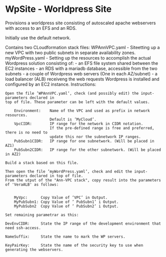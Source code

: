 # WpSite - Worldpress Site
Provisions a worldpress site consisting of autoscaled apache webservers with access to an EFS and an RDS.

Initially use the default network.

Contains two CLoudformation stack files:
WPAnnVPC.yaml       - Siteetting up a new VPC with two public subnets in separate availability zones.
myWordPress.yaml    - Setting up the resources to accomplish the actual Wordpress solution consisting of:
                      - an EFS file system shared between the EC2 instances
                      - an RDS with a mariadb database, accessible from the two subnets
                      - a couple of Wordpress web servers (One in each AZ/subnet)
                      - a load balancer (ALB) receiveng the web requests
                      Wordpress is installed and configured by an EC2 instance.
Instructions:

    Open the file ’WPAnnVPC.yaml’, check (and possibly edit) the input-parameters declared in
    top of file. These parameter can be left with the default values.
    
        Environment:    Name of the VPC and used as prefix in network resources.
                        Default is ’MyCloud’.
        VpcCIDR:        IP range for the network in CIDR notation. 
                        If the pre-defined range is free and preferred, there is no need to 
                        update this nor the subnetwork IP ranges.
        PubSubn1CIDR:   IP range for one subnetwork. (Will be placed in AZ1)
        PubSubn2CIDR:   IP range for the other subnetwork. (Will be placed in AZ2)
 
    Build a stack based on this file.
    
    Then open the file ’myWordPress.yaml’, check and edit the input-parameters declared in top of file.
    From the utput of the "Ann-VPC stack", copy result into the parameters of 'VeraALB' as follows:
      

        MyVpc: 	    Copy Value of ’VPC’ in Output.
        MyPubSubn1:	Copy Value of ’ PubSubn1’ i Output.
        MyPubSubn2	Copy Value of ’ PubSubn2’ i Output.

    Set remaining parametrar as this:
    
    DevEnvCIDR:     State the IP range of the development environment that need ssh-access.
  
    NameSuffix:     State the name to mark the WP servers.

    KeyPairKey: 	State the name of the security key to use when generating the webservers.



